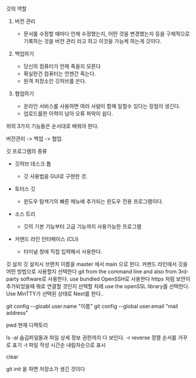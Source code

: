 깃의 역할

1. 버전 관리
    - 문서를 수정할 때마다 언제 수정했는지, 어떤 것을 변경했는지 등을 구체적으로 기록하는 것을 버전 관리 라고 하고 이것을 가능케 하는게 깃이다.

2. 백업하기
    - 당신의 컴퓨터가 언제 죽을지 모른다
    - 확실한건 컴퓨터는 언젠간 죽는다.
    - 원격 저장소인 깃허브를 쓴다.

3. 협업하기
    - 온라인 서비스를 사용하면 여러 사람이 함께 일할수 있다는 장점이 생긴다.
    - 업로드를한 이력이 남아 오류 파악이 쉽다.

위의 3가지 기능들은 순서대로 배워야 한다.

버전관리 -> 백업 -> 협업.

깃 프로그램의 종류

- 깃허브 데스크 톱
    - 깃 사용법을 GUI로 구현한 것.

- 토터스 깃
    - 윈도우 탐색기의 빠른 메뉴에 추가되는 윈도우 전용 프로그램이다.

- 소스 트리
    - 깃의 기본 기능부터 고급 기능까지 사용가능한 프로그램

- 커맨드 라인 인터페이스 (CLI)
    - 터미널 창에 직접 입력해서 사용한다.


깃 설치
    깃 설치시 브랜치 이름을 master 에서 main 으로 한다.
    커맨드 라인에서 깃을 어떤 방법으로 사용할지 선택한다 git from the command line and also from 3rd-party software로 사용한다.
    use bundled OpenSSH로 사용한다
    https 처럼 보안이 추가되었을때 뭐로 연결할 것인지 선택할 차례 use the openSSL library를 선택한다.
    Use MinTTY가 선택된 상태로 Next를 한다..

git config --gloabl user.name "이름"
git config --global user.email "mail address"

pwd 현재 디렉토리

ls -al 숨김파일들과 파일 상세 정보 권한까지 다 보인다.
-r reverse 정렬 순서를 거꾸로 표기
-t 파일 작성 시간순 내림차순으로 표시

clear

git init 을 하면 저장소가 생긴 것이다